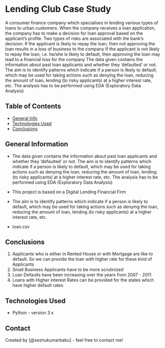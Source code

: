 # Lending Club Case Study
A consumer finance company which specialises in lending various types of loans to urban customers. When the company receives a loan application, the company has to make a decision for loan approval based on the applicant’s profile. Two types of risks are associated with the bank’s decision:
If the applicant is likely to repay the loan, then not approving the loan results in a loss of business to the company
If the applicant is not likely to repay the loan, i.e. he/she is likely to default, then approving the loan may lead to a financial loss for the company
The data given contains the information about past loan applicants and whether they ‘defaulted’ or not. The aim is to identify patterns which indicate if a person is likely to default, which may be used for taking actions such as denying the loan, reducing the amount of loan, lending (to risky applicants) at a higher interest rate, etc.
The analysis has to be performed using EDA (Exploratory Data Analysis)



## Table of Contents
* [General Info](#general-information)
* [Technologies Used](#technologies-used)
* [Conclusions](#conclusions)

<!-- You can include any other section that is pertinent to your problem -->

## General Information
- The data given contains the information about past loan applicants and whether they ‘defaulted’ or not. The aim is to identify patterns which indicate if a person is likely to default, which may be used for taking actions such as denying the loan, reducing the amount of loan, lending (to risky applicants) at a higher interest rate, etc.
The analysis has to be performed using EDA (Exploratory Data Analysis)

- This project is based on a Digital Lending Financial Firm
- The aim is to identify patterns which indicate if a person is likely to default, which may be used for taking actions such as denying the loan, reducing the amount of loan, lending (to risky applicants) at a higher interest rate, etc.
- loan.csv

<!-- You don't have to answer all the questions - just the ones relevant to your project. -->

## Conclusions
1. Applicants who is either in Rented House or with Mortgage are like to default. So we can provide the loan with higher rate for these kind of Applicants
2. Small Business Applicants have to be more scrutinized
3. Loan Defaults have been increasing over the years from 2007 - 2011
4. Loans with Higher interest Rates can be provided for the states which have higher default rates


<!-- You don't have to answer all the questions - just the ones relevant to your project. -->


## Technologies Used
- Python - version 3.x



## Contact
Created by [@seshukumarbabu] - feel free to contact me!


<!-- Optional -->
<!-- ## License -->
<!-- This project is open source and available under the [... License](). -->

<!-- You don't have to include all sections - just the one's relevant to your project -->
